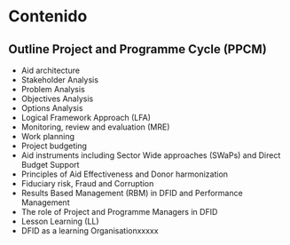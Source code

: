 # Contenido

## Outline Project and Programme Cycle \(PPCM\)

* Aid architecture
* Stakeholder Analysis
* Problem Analysis
* Objectives Analysis
* Options Analysis
* Logical Framework Approach \(LFA\)
* Monitoring, review and evaluation \(MRE\)
* Work planning
* Project budgeting
* Aid instruments including Sector Wide approaches \(SWaPs\) and Direct Budget Support
* Principles of Aid Effectiveness and Donor harmonization
* Fiduciary risk, Fraud and Corruption
* Results Based Management \(RBM\) in DFID and Performance Management
* The role of Project and Programme Managers in DFID
* Lesson Learning \(LL\)
* DFID as a learning Organisationxxxxx

